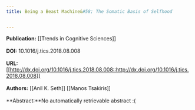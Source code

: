 ```yaml
---
title: Being a Beast Machine&#58; The Somatic Basis of Selfhood


---
```


**Publication:** [[Trends in Cognitive Sciences]]<br><br>**DOI:** 10.1016/j.tics.2018.08.008                                       
<br>**URL:**[[http://dx.doi.org/10.1016/j.tics.2018.08.008::http://dx.doi.org/10.1016/j.tics.2018.08.008]]<br><br>**Authors:** [[Anil K. Seth]] [[Manos Tsakiris]] <br><br>**Abstract:**No automatically retrievable abstract :(

